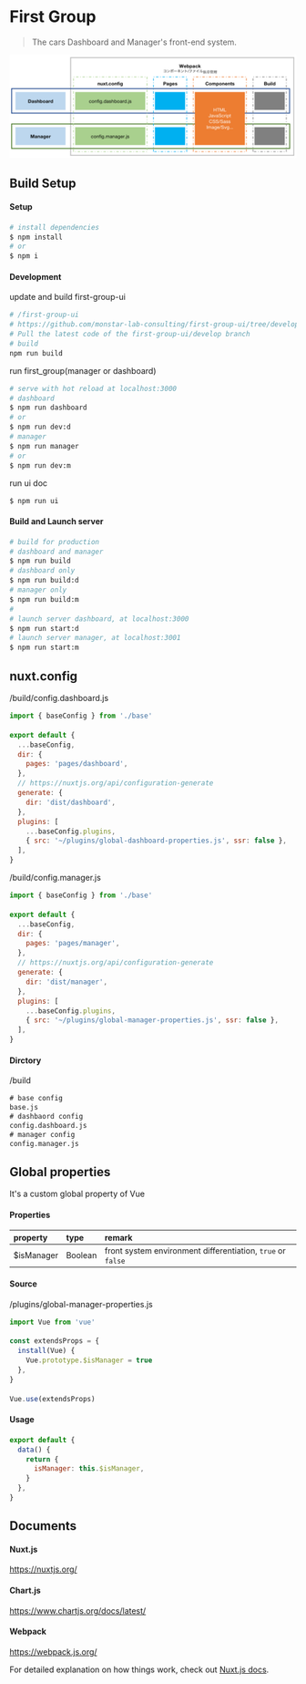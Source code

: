 # First Group

> The cars Dashboard and Manager's front-end system.

![](./docs/img/system.png)

## Build Setup

#### Setup

```bash
# install dependencies
$ npm install
# or
$ npm i
```

#### Development

update and build first-group-ui

```bash
# /first-group-ui
# https://github.com/monstar-lab-consulting/first-group-ui/tree/develop
# Pull the latest code of the first-group-ui/develop branch
# build
npm run build
```

run first_group(manager or dashboard)

```bash
# serve with hot reload at localhost:3000
# dashboard
$ npm run dashboard
# or
$ npm run dev:d
# manager
$ npm run manager
# or
$ npm run dev:m
```

run ui doc

```bash
$ npm run ui
```

#### Build and Launch server

```bash
# build for production
# dashboard and manager
$ npm run build
# dashboard only
$ npm run build:d
# manager only
$ npm run build:m
#
# launch server dashboard, at localhost:3000
$ npm run start:d
# launch server manager, at localhost:3001
$ npm run start:m
```

## nuxt.config

/build/config.dashboard.js

```javascript
import { baseConfig } from './base'

export default {
  ...baseConfig,
  dir: {
    pages: 'pages/dashboard',
  },
  // https://nuxtjs.org/api/configuration-generate
  generate: {
    dir: 'dist/dashboard',
  },
  plugins: [
    ...baseConfig.plugins,
    { src: '~/plugins/global-dashboard-properties.js', ssr: false },
  ],
}
```

/build/config.manager.js

```javascript
import { baseConfig } from './base'

export default {
  ...baseConfig,
  dir: {
    pages: 'pages/manager',
  },
  // https://nuxtjs.org/api/configuration-generate
  generate: {
    dir: 'dist/manager',
  },
  plugins: [
    ...baseConfig.plugins,
    { src: '~/plugins/global-manager-properties.js', ssr: false },
  ],
}
```

#### Dirctory

/build

```
# base config
base.js
# dashbaord config
config.dashboard.js
# manager config
config.manager.js
```

## Global properties

It's a custom global property of Vue

#### Properties

| property    | type    | remark                                                      |
| :---------- | :------ | :---------------------------------------------------------- |
| \$isManager | Boolean | front system environment differentiation, `true` or `false` |

#### Source

/plugins/global-manager-properties.js

```javascript
import Vue from 'vue'

const extendsProps = {
  install(Vue) {
    Vue.prototype.$isManager = true
  },
}

Vue.use(extendsProps)
```

#### Usage

```javascript
export default {
  data() {
    return {
      isManager: this.$isManager,
    }
  },
}
```

## Documents

#### Nuxt.js

https://nuxtjs.org/


#### Chart.js

https://www.chartjs.org/docs/latest/

#### Webpack

https://webpack.js.org/

For detailed explanation on how things work, check out [Nuxt.js docs](https://nuxtjs.org).
